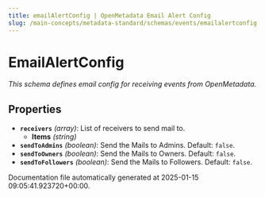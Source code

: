 ```yaml
---
title: emailAlertConfig | OpenMetadata Email Alert Config
slug: /main-concepts/metadata-standard/schemas/events/emailalertconfig
---
```


# EmailAlertConfig

*This schema defines email config for receiving events from OpenMetadata.*

## Properties

- **`receivers`** *(array)*: List of receivers to send mail to.
  - **Items** *(string)*
- **`sendToAdmins`** *(boolean)*: Send the Mails to Admins. Default: `false`.
- **`sendToOwners`** *(boolean)*: Send the Mails to Owners. Default: `false`.
- **`sendToFollowers`** *(boolean)*: Send the Mails to Followers. Default: `false`.


Documentation file automatically generated at 2025-01-15 09:05:41.923720+00:00.
